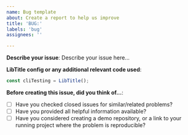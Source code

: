 ```yaml
---
name: Bug template
about: Create a report to help us improve
title: 'BUG:'
labels: 'bug'
assignees: ''

---
```


**Describe your issue**:
Describe your issue here...

**LibTitle config or any additional relevant code used**:

```javascript
const cliTesting = LibTitle();
```

**Before creating this issue, did you think of...**:
- [ ] Have you checked closed issues for similar/related problems?
- [ ] Have you provided all helpful information available?
- [ ] Have you considered creating a demo repository, or a link to your running project where the problem is reproducible?
